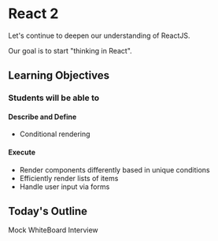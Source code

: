 # React 2

Let's continue to deepen our understanding of ReactJS.

Our goal is to start "thinking in React".

## Learning Objectives

### Students will be able to

#### Describe and Define

- Conditional rendering

#### Execute

- Render components differently based in unique conditions
- Efficiently render lists of items
- Handle user input via forms

## Today's Outline

Mock WhiteBoard Interview
